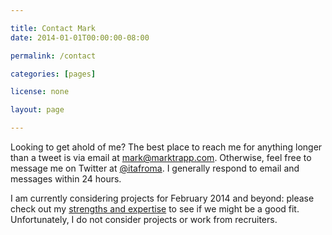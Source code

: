 ```yaml
---

title: Contact Mark
date: 2014-01-01T00:00:00-08:00

permalink: /contact

categories: [pages]

license: none

layout: page

---
```

Looking to get ahold of me? The best place to reach me for anything longer than a tweet is via email at <mark@marktrapp.com>. Otherwise, feel free to message me on Twitter at [@itafroma][1]. I generally respond to email and messages within 24 hours.

I am currently considering projects for February 2014 and beyond: please check out my [strengths and expertise][2] to see if we might be a good fit. Unfortunately, I do not consider projects or work from recruiters.

[1]: https://twitter.com/itafroma "My Twitter profile"
[2]: /about "My about page"
